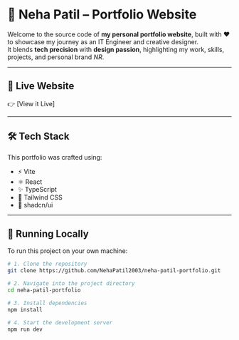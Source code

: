 # 💖 Neha Patil – Portfolio Website

Welcome to the source code of **my personal portfolio website**, built with ❤️ to showcase my journey as an IT Engineer and creative designer.  
It blends **tech precision** with **design passion**, highlighting my work, skills, projects, and personal brand *NR*.

---

## 📌 Live Website

👉 [View it Live]

---

## 🛠️ Tech Stack

This portfolio was crafted using:

- ⚡ Vite  
- ⚛️ React  
- ✨ TypeScript  
- 🎨 Tailwind CSS  
- 🧩 shadcn/ui

---

## 🚀 Running Locally

To run this project on your own machine:

```bash
# 1. Clone the repository
git clone https://github.com/NehaPatil2003/neha-patil-portfolio.git

# 2. Navigate into the project directory
cd neha-patil-portfolio

# 3. Install dependencies
npm install

# 4. Start the development server
npm run dev
